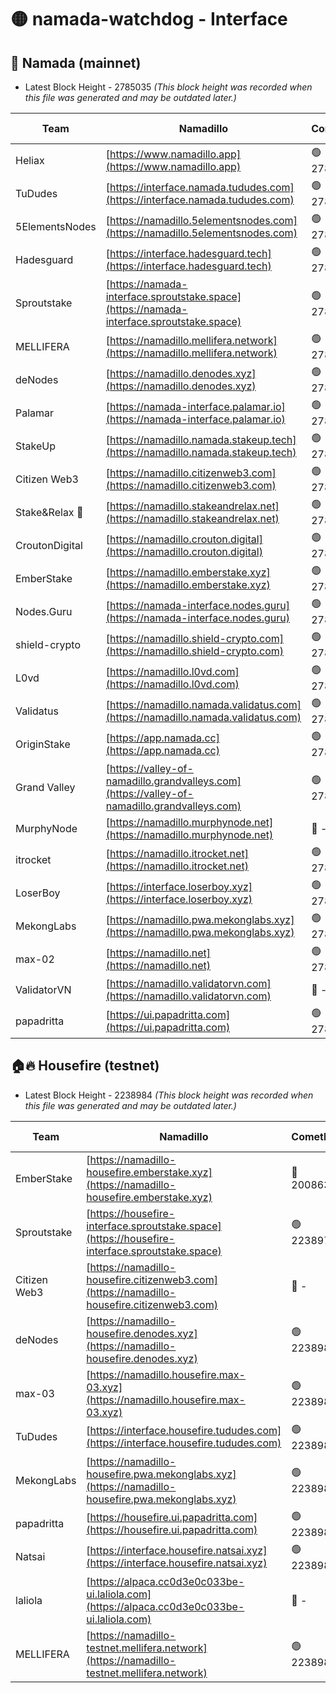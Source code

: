 # 🟡 namada-watchdog - Interface

## 🚀 Namada (mainnet)
- Latest Block Height - 2785035 *(This block height was recorded when this file was generated and may be outdated later.)*

| Team | Namadillo | CometBFT | Indexer | MASP Indexer |
|-|-|-|-|-|
| Heliax | [https://www.namadillo.app](https://www.namadillo.app) | 🟢 2785016 | 🟢 2785016 | 🟢 2785016 |
| TuDudes | [https://interface.namada.tududes.com](https://interface.namada.tududes.com) | 🟢 2785016 | 🔴 2774042 | 🟢 2785016 |
| 5ElementsNodes | [https://namadillo.5elementsnodes.com](https://namadillo.5elementsnodes.com) | 🟢 2785017 | 🔴 2774042 | 🟢 2785017 |
| Hadesguard | [https://interface.hadesguard.tech](https://interface.hadesguard.tech) | 🟢 2785017 | 🔴 2774042 | 🟢 2785017 |
| Sproutstake | [https://namada-interface.sproutstake.space](https://namada-interface.sproutstake.space) | 🟢 2785018 | 🔴 2776502 | 🟢 2785018 |
| MELLIFERA | [https://namadillo.mellifera.network](https://namadillo.mellifera.network) | 🟢 2785019 | 🔴 2775675 | 🟢 2785019 |
| deNodes | [https://namadillo.denodes.xyz](https://namadillo.denodes.xyz) | 🟢 2785019 | 🔴 2774042 | 🟢 2785019 |
| Palamar | [https://namada-interface.palamar.io](https://namada-interface.palamar.io) | 🟢 2785020 | 🔴 2780590 | 🟢 2785020 |
| StakeUp | [https://namadillo.namada.stakeup.tech](https://namadillo.namada.stakeup.tech) | 🟢 2785021 | 🔴 2776502 | 🟢 2785021 |
| Citizen Web3 | [https://namadillo.citizenweb3.com](https://namadillo.citizenweb3.com) | 🟢 2785022 | 🟢 2785020 | 🟢 2785020 |
| Stake&Relax 🦥 | [https://namadillo.stakeandrelax.net](https://namadillo.stakeandrelax.net) | 🟢 2785022 | 🟢 2785022 | 🟢 2785022 |
| CroutonDigital | [https://namadillo.crouton.digital](https://namadillo.crouton.digital) | 🟢 2785023 | 🔴 2774301 | 🟢 2785023 |
| EmberStake | [https://namadillo.emberstake.xyz](https://namadillo.emberstake.xyz) | 🟢 2785023 | 🟢 2785023 | 🟢 2785023 |
| Nodes.Guru | [https://namada-interface.nodes.guru](https://namada-interface.nodes.guru) | 🟢 2785024 | 🔴 2780590 | 🟢 2785024 |
| shield-crypto | [https://namadillo.shield-crypto.com](https://namadillo.shield-crypto.com) | 🟢 2785025 | 🔴 2774301 | 🟢 2785025 |
| L0vd | [https://namadillo.l0vd.com](https://namadillo.l0vd.com) | 🟢 2785026 | 🟢 2785025 | 🟢 2785025 |
| Validatus | [https://namadillo.namada.validatus.com](https://namadillo.namada.validatus.com) | 🟢 2785026 | 🟢 2785026 | 🟢 2785026 |
| OriginStake | [https://app.namada.cc](https://app.namada.cc) | 🟢 2785027 | 🔴 2774042 | 🟢 2785021 |
| Grand Valley | [https://valley-of-namadillo.grandvalleys.com](https://valley-of-namadillo.grandvalleys.com) | 🟢 2785028 | 🔴 2779887 | 🟢 2785028 |
| MurphyNode | [https://namadillo.murphynode.net](https://namadillo.murphynode.net) | 🔴 - | 🔴 - | 🔴 - |
| itrocket | [https://namadillo.itrocket.net](https://namadillo.itrocket.net) | 🟢 2785030 | 🔴 2782644 | 🟢 2785030 |
| LoserBoy | [https://interface.loserboy.xyz](https://interface.loserboy.xyz) | 🟢 2785031 | 🔴 2774042 | 🟢 2785030 |
| MekongLabs | [https://namadillo.pwa.mekonglabs.xyz](https://namadillo.pwa.mekonglabs.xyz) | 🟢 2785032 | 🟢 2785032 | 🟢 2785032 |
| max-02 | [https://namadillo.net](https://namadillo.net) | 🟢 2785032 | 🟢 2785032 | 🟢 2785032 |
| ValidatorVN | [https://namadillo.validatorvn.com](https://namadillo.validatorvn.com) | 🔴 - | 🔴 - | 🔴 - |
| papadritta | [https://ui.papadritta.com](https://ui.papadritta.com) | 🟢 2785035 | 🟢 2785035 | 🟢 2785034 |

## 🏠🔥 Housefire (testnet)
- Latest Block Height - 2238984 *(This block height was recorded when this file was generated and may be outdated later.)*

| Team | Namadillo | CometBFT | Indexer | MASP Indexer |
|-|-|-|-|-|
| EmberStake | [https://namadillo-housefire.emberstake.xyz](https://namadillo-housefire.emberstake.xyz) | 🔴 2008636 | 🔴 - | 🔴 - |
| Sproutstake | [https://housefire-interface.sproutstake.space](https://housefire-interface.sproutstake.space) | 🟢 2238978 | 🟢 2238978 | 🟢 2238978 |
| Citizen Web3 | [https://namadillo-housefire.citizenweb3.com](https://namadillo-housefire.citizenweb3.com) | 🔴 - | 🟢 2238979 | 🟢 2238979 |
| deNodes | [https://namadillo-housefire.denodes.xyz](https://namadillo-housefire.denodes.xyz) | 🟢 2238980 | 🟢 2238980 | 🟢 2238980 |
| max-03 | [https://namadillo.housefire.max-03.xyz](https://namadillo.housefire.max-03.xyz) | 🟢 2238980 | 🔴 2167206 | 🟢 2238980 |
| TuDudes | [https://interface.housefire.tududes.com](https://interface.housefire.tududes.com) | 🟢 2238981 | 🟢 2238981 | 🟢 2238981 |
| MekongLabs | [https://namadillo-housefire.pwa.mekonglabs.xyz](https://namadillo-housefire.pwa.mekonglabs.xyz) | 🟢 2238981 | 🟢 2238981 | 🟢 2238981 |
| papadritta | [https://housefire.ui.papadritta.com](https://housefire.ui.papadritta.com) | 🟢 2238982 | 🟢 2238981 | 🟢 2238981 |
| Natsai | [https://interface.housefire.natsai.xyz](https://interface.housefire.natsai.xyz) | 🟢 2238982 | 🟢 2238982 | 🟢 2238982 |
| laliola | [https://alpaca.cc0d3e0c033be-ui.laliola.com](https://alpaca.cc0d3e0c033be-ui.laliola.com) | 🔴 - | 🔴 - | 🔴 - |
| MELLIFERA | [https://namadillo-testnet.mellifera.network](https://namadillo-testnet.mellifera.network) | 🟢 2238984 | 🟢 2238984 | 🟢 2238984 |

